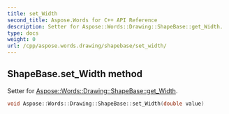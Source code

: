 ```yaml
---
title: set_Width
second_title: Aspose.Words for C++ API Reference
description: Setter for Aspose::Words::Drawing::ShapeBase::get_Width. 
type: docs
weight: 0
url: /cpp/aspose.words.drawing/shapebase/set_width/
---
```

## ShapeBase.set_Width method


Setter for [Aspose::Words::Drawing::ShapeBase::get_Width](../get_width/).

```cpp
void Aspose::Words::Drawing::ShapeBase::set_Width(double value)
```

